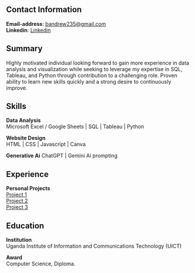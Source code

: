 ## Contact Information
**Email-address**: bandrew235@gmail.com <br>
**Linkedin**: [Linkedin](https://www.linkedin.com/in/bisaso-andrew-800392217) <br>

## Summary
Highly motivated individual looking forward to gain more experience in data analysis and visualization while seeking to leverage my expertise in SQL, Tableau, and Python through contribution to a challenging role. 
Proven ability to learn new skills quickly and a strong desire to continuously improve.

## Skills
**Data Analysis** <br>
Microsoft Excel / Google Sheets | SQL | Tableau | Python

**Website Design** <br>
HTML | CSS | Javascript | Canva

**Generative Ai**
ChatGPT | Gemini Ai prompting

## Experience <br>
**Personal Projects** <br>
[Project 1]() <br>
[Project 2]() <br>
[Project 3]()
 
## Education
**Institution** <br>
Uganda Institute of Information and Communications Technology (UICT) 

**Award** <br>
Computer Science, Diploma.
